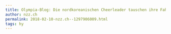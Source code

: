 ```yaml
---
title: Olympia-Blog: Die nordkoreanischen Cheerleader tauschen ihre Fahnen aus und unterstützen südkoreanische Athleten | NZZ
author: nzz.ch
permalink: 2018-02-10-nzz.ch--1297906009.html
tags: hy
---
```


